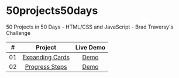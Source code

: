 # 50projects50days
50 Projects in 50 Days - HTML/CSS and JavaScript - Brad Traversy's Challenge

|  #  |            Project             | Live Demo |
| :-: | :----------------------------: | :-------: |
| 01  | [Expanding Cards](https://github.com/FaustinoAndres/50projects50days/tree/main/Day01)| [Demo](https://faustinoandres.github.io/Day01-expanding-cards/)|
| 02  | [Progress Steps](https://github.com/FaustinoAndres/50projects50days/tree/main/Day02) | [Demo](https://reverent-babbage-067e70.netlify.app/)|



